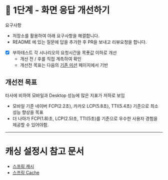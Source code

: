 # 🚀 1단계 - 화면 응답 개선하기

요구사항
- 저장소를 활용하여 아래 요구사항을 해결합니다.
- README 에 있는 질문에 답을 추가한 후 PR을 보내고 리뷰요청을 합니다.

- [X] 부하테스트 각 시나리오의 요청시간을 목푯값 이하로 개선
  - 개선 전 / 후를 직접 계측하여 확인
  - 개선전 목표는 다음의 [기존 미션](https://github.com/next-step/infra-subway-monitoring/tree/14km/docs) 페이지에서 기반

## 개선전 목표
타사에 비하여 모바일과 Desktop 성능에 많은 지표가 저하로 보임
- 모바일 기준 네이버 FCP(2.2초), 카카오 LCP(5.8초), TTI(5.4초) 기준으로 최소 성능 향상을 목표
- 더 나아가 FCP(1.8)초, LCP(2.5)초, TTI(5초)를 기준으로 우수한 사용자 경험을 제공할 수 있어야함.


---
# 캐싱 설정시 참고 문서
- [스프링 캐시](https://blog.outsider.ne.kr/1094)
- [스프링 Cache](https://jaehun2841.github.io/2018/11/07/2018-10-03-spring-ehcache/#%EB%93%A4%EC%96%B4%EA%B0%80%EB%A9%B0)
